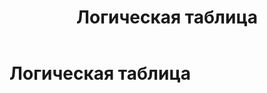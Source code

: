 ﻿---
layout: default
title: Логическая таблица
nav_order: 4
parent: Основные понятия
grand_parent: Обзор понятий, компонентов и связей
has_children: false
has_toc: false
---

Логическая таблица
==================


